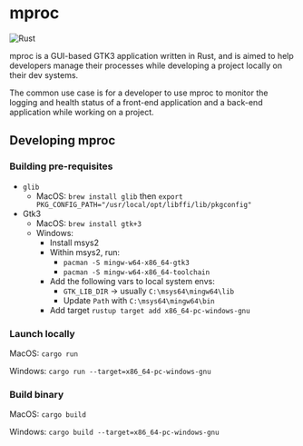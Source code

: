 # mproc

![Rust](https://github.com/ddubson/mproc/workflows/Rust/badge.svg)

mproc is a GUI-based GTK3 application written in Rust, and is aimed to help developers manage their processes while developing
a project locally on their dev systems.

The common use case is for a developer to use mproc to monitor the logging and health status of a 
front-end application and a back-end application while working on a project.

## Developing mproc

### Building pre-requisites

- `glib`
    - MacOS: `brew install glib` then `export PKG_CONFIG_PATH="/usr/local/opt/libffi/lib/pkgconfig"`
- Gtk3
    - MacOS: `brew install gtk+3`
    - Windows:
      - Install msys2
      - Within msys2, run:
        - `pacman -S mingw-w64-x86_64-gtk3`
        - `pacman -S mingw-w64-x86_64-toolchain`
      - Add the following vars to local system envs:
        - `GTK_LIB_DIR` -> usually `C:\msys64\mingw64\lib`
        - Update `Path` with `C:\msys64\mingw64\bin`
      - Add target `rustup target add x86_64-pc-windows-gnu`

### Launch locally

MacOS: `cargo run`

Windows: `cargo run --target=x86_64-pc-windows-gnu`


### Build binary

MacOS: `cargo build`

Windows: `cargo build --target=x86_64-pc-windows-gnu`
